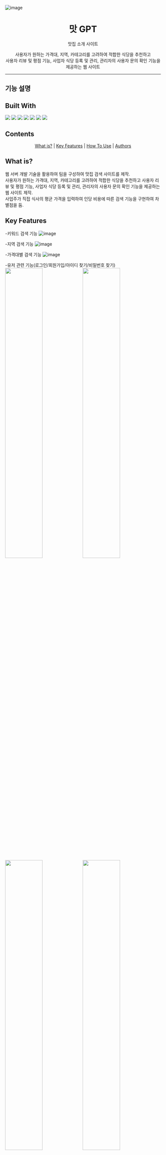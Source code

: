 ![image](https://github.com/user-attachments/assets/229b11db-92b9-4217-90dc-f0cde261689f)

<h1 align="center">
  맛 GPT
</h1>
<p align="center">맛집 소개 사이트</p>
<p align="center">사용자가 원하는 가격대, 지역, 카테고리를 고려하여 적합한 식당을 추천하고<br>사용자 리뷰 및 평점 기능, 사업자 식당 등록 및 관리, 관리자의 사용자 문의 확인 기능을 제공하는 웹 사이트</p>

---
## 기능 설명

<p align="center">
  <h2>Built With</h2>  
</p>

   <img src="https://img.shields.io/badge/Java-%23FF7800"> <img src="https://img.shields.io/badge/Maven-%23C71A36?logo=apachemaven&logoColor=white"> <img src="https://img.shields.io/badge/HTML-%23E34F26?logo=html5&logoColor=white"> <img src="https://img.shields.io/badge/JavaScript-F7DF1E?logo=javascript&logoColor=white"> <img src="https://img.shields.io/badge/CSS-%231572B6?logo=css3&logoColor=white"> <img src="https://img.shields.io/badge/Eclipse-2C2255?logo=eclipseide&logoColor=white"> <img src="https://img.shields.io/badge/MySQL-4479A1?logo=mysql&logoColor=white">
   
   

## Contents

<p align="center">
  <a href="#what-is">What is?</a> |
  <a href="#key-features">Key Features</a> |
  <a href="#how-to-use--development-setup">How To Use</a> |
  <a href="#authors">Authors</a>
</p>

## What is?

웹 서버 개발 기술을 활용하여 팀을 구성하여 맛집 검색 사이트를 제작.<br>
사용자가 원하는 가격대, 지역, 카테고리를 고려하여 적합한 식당을 추천하고 사용자 리뷰 및 평점 기능, 사업자 식당 등록 및 관리, 관리자의 사용자 문의 확인 기능을 제공하는 웹 사이트 제작.<br>
사업주가 직접 식사의 평균 가격을 입력하여 인당 비용에 따른 검색 기능을 구현하여 차별점을 둠.<br>

## Key Features

-키워드 검색 기능
![image](https://github.com/user-attachments/assets/20863c2a-9047-44a7-987f-41d5c1ed13d8)

-지역 검색 기능
![image](https://github.com/user-attachments/assets/abce46c7-1c8b-493a-be90-7258d9cd38a2)

-가격대별 검색 기능
![image](https://github.com/user-attachments/assets/b20e15a2-18c9-44f5-bf23-ec4ff9072bbd)

-유저 관련 기능(로그인/회원가입/아이디 찾기/비밀번호 찾기)<br>
<img src="https://github.com/user-attachments/assets/463c2861-6bb6-46a1-9405-ad274c746380" width="49%" height="49%">
<img src="https://github.com/user-attachments/assets/30d3779c-0647-4b79-b7bd-b265bcb41439" width="49%" height="49%">
<img src="https://github.com/user-attachments/assets/afd2361a-589e-4b55-b477-d3c5366aa7f0" width="49%" height="49%">
<img src="https://github.com/user-attachments/assets/6237c17a-3e06-4601-8060-a5bfeb559d3f" width="49%" height="49%">

![image](https://github.com/user-attachments/assets/30d3779c-0647-4b79-b7bd-b265bcb41439)


- 핵심 기능 서술하기 위해 텍스트, 하이퍼링크와 스크린샷, 도표 등을 첨부해주세요.

> [!TIP]
> 헤딩, 단락, 링크 및 도표, 목록, 인용 코드, 체크박스 작성법 등을 알아보세요
> 
> [Markdown 기분 문법 알아보기](https://www.markdownguide.org/basic-syntax/)
>
> [Markdown Github 확장 문법 알아보기](https://docs.github.com/ko/get-started/writing-on-github/getting-started-with-writing-and-formatting-on-github/basic-writing-and-formatting-syntax)

> 도표 생성 문법이 어렵다면 생성기를 활용하세요 => [MD Table Generator](https://www.tablesgenerator.com/markdown_tables)

## How To Use / Development setup

* 사용 환경과 사용법 설명
* 또는 개발을 위한 개발환경 구축 설명하기

> To clone and run this application,
> you'll need [Git](https://git-scm.com)
> and [download Maven](https://maven.apache.org/download.cgi)
> Maven is a Java tool, so you must have Java installed in order to proceed. Set the JAVA_HOME environment variable pointing to your JDK installation or have the java executable on your PATH.
>
> From your command line:

```bash
# Clone this repository
$ git clone https://github.com/username/app-repository

# Go into the repository
$ cd app-repository

# Install dependencies
$ maven package

# Run the app
$ java -cp target/my-app-1.0-SNAPSHOT.jar com.mycompany.app.App
```

> **Note** > [Oracle JDK](https://www.oracle.com/java/technologies/downloads/) or use OpenJDK.

## Repository Structure

```sh
└─EnjoyFood_Project
     ├─README.md
     ├─.gitignore
     └─src
          └─main
              ├─java
              │  ├─cafeteria
              │  ├─config
              │  ├─enjoyfood
              │  ├─main
              │  │  └─controller
              │  └─user
              │     ├─controller
              │     ├─model
              │     └─suggestion
              └─webapp
                 ├─META-INF
                 ├─popup
                 ├─static
                 │  ├─css
                 │  ├─ico
                 │  └─js
                 └─WEB-INF
                    ├─module
                    └─view
```
    
## Authors

* 이학석 [GitHub](https://github.com/HSLee1013)


